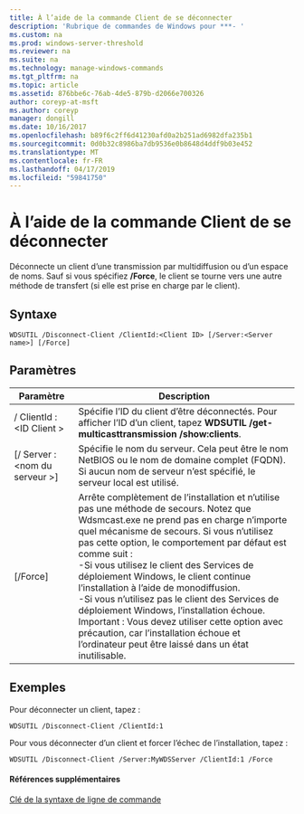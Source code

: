 ```yaml
---
title: À l’aide de la commande Client de se déconnecter
description: 'Rubrique de commandes de Windows pour ***- '
ms.custom: na
ms.prod: windows-server-threshold
ms.reviewer: na
ms.suite: na
ms.technology: manage-windows-commands
ms.tgt_pltfrm: na
ms.topic: article
ms.assetid: 876bbe6c-76ab-4de5-879b-d2066e700326
author: coreyp-at-msft
ms.author: coreyp
manager: dongill
ms.date: 10/16/2017
ms.openlocfilehash: b89f6c2ff6d41230afd0a2b251ad6982dfa235b1
ms.sourcegitcommit: 0d0b32c8986ba7db9536e0b8648d4ddf9b03e452
ms.translationtype: MT
ms.contentlocale: fr-FR
ms.lasthandoff: 04/17/2019
ms.locfileid: "59841750"
---
```

# <a name="using-the-disconnect-client-command"></a>À l’aide de la commande Client de se déconnecter



Déconnecte un client d’une transmission par multidiffusion ou d’un espace de noms. Sauf si vous spécifiez **/Force**, le client se tourne vers une autre méthode de transfert (si elle est prise en charge par le client).

## <a name="syntax"></a>Syntaxe

```
WDSUTIL /Disconnect-Client /ClientId:<Client ID> [/Server:<Server name>] [/Force]
```

## <a name="parameters"></a>Paramètres

|Paramètre|Description|
|---------|-----------|
|/ ClientId :\<ID Client >|Spécifie l’ID du client d’être déconnectés. Pour afficher l’ID d’un client, tapez **WDSUTIL /get-multicasttransmission /show:clients**.|
|[/ Server :\<nom du serveur >]|Spécifie le nom du serveur. Cela peut être le nom NetBIOS ou le nom de domaine complet (FQDN). Si aucun nom de serveur n’est spécifié, le serveur local est utilisé.|
|[/Force]|Arrête complètement de l’installation et n’utilise pas une méthode de secours. Notez que Wdsmcast.exe ne prend pas en charge n’importe quel mécanisme de secours. Si vous n’utilisez pas cette option, le comportement par défaut est comme suit :</br>-Si vous utilisez le client des Services de déploiement Windows, le client continue l’installation à l’aide de monodiffusion.</br>-Si vous n’utilisez pas le client des Services de déploiement Windows, l’installation échoue.</br>Important : Vous devez utiliser cette option avec précaution, car l’installation échoue et l’ordinateur peut être laissé dans un état inutilisable.|

## <a name="BKMK_examples"></a>Exemples

Pour déconnecter un client, tapez :
```
WDSUTIL /Disconnect-Client /ClientId:1
```
Pour vous déconnecter d’un client et forcer l’échec de l’installation, tapez :
```
WDSUTIL /Disconnect-Client /Server:MyWDSServer /ClientId:1 /Force
```

#### <a name="additional-references"></a>Références supplémentaires

[Clé de la syntaxe de ligne de commande](command-line-syntax-key.md)